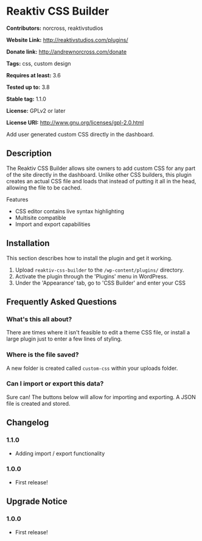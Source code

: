 Reaktiv CSS Builder
==================================================================

**Contributors:** norcross, reaktivstudios

**Website Link:** http://reaktivstudios.com/plugins/

**Donate link:** http://andrewnorcross.com/donate

**Tags:** css, custom design

**Requires at least:** 3.6

**Tested up to:** 3.8

**Stable tag:** 1.1.0

**License:** GPLv2 or later

**License URI:** http://www.gnu.org/licenses/gpl-2.0.html


Add user generated custom CSS directly in the dashboard.

## Description ##

The Reaktiv CSS Builder allows site owners to add custom CSS for any part of the site directly in the dashboard. Unlike other CSS builders, this plugin creates an actual CSS file and loads that instead of putting it all in the head, allowing the file to be cached.


Features

*   CSS editor contains live syntax highlighting
*	Multisite compatible
*	Import and export capabilities

## Installation ##

This section describes how to install the plugin and get it working.

1. Upload `reaktiv-css-builder` to the `/wp-content/plugins/` directory.
1. Activate the plugin through the 'Plugins' menu in WordPress.
1. Under the 'Appearance' tab, go to 'CSS Builder' and enter your CSS


## Frequently Asked Questions ##


### What's this all about? ###

There are times where it isn't feasible to edit a theme CSS file, or install a large plugin just to enter a few lines of styling.

### Where is the file saved? ###

A new folder is created called `custom-css` within your uploads folder.

### Can I import or export this data? ###

Sure can! The buttons below will allow for importing and exporting. A JSON file is created and stored.


## Changelog ##

### 1.1.0 ###
* Adding import / export functionality

### 1.0.0 ###
* First release!


## Upgrade Notice ##

### 1.0.0 ###
* First release!
